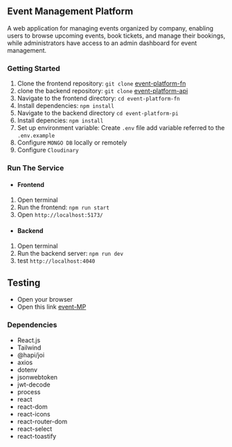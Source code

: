## Event Management Platform

A web application for managing events organized by company, enabling users to browse upcoming events, book tickets, and manage their bookings, while administrators have access to an admin dashboard for event management.

### Getting Started

1. Clone the frontend repository: `git clone` [event-platform-fn](https://github.com/AbdulKhaliq59/event-platform-fn)
2. clone the backend repository: `git clone` [event-platform-api](https://github.com/AbdulKhaliq59/event-platform-pi)
2. Navigate to the frontend directory: `cd event-platform-fn`
3. Install dependencies: `npm install`
4. Navigate to the backend directory `cd event-platform-pi`
5. Install depencies: `npm install`
6. Set up environment variable: Create `.env` file add variable referred to the `.env.example`
7. Configure `MONGO DB` locally or remotely
8. Configure `Cloudinary`

### Run The Service

- #### Frontend
1. Open terminal
1. Run the frontend: `npm run start`
3. Open `http://localhost:5173/`

- #### Backend
1. Open terminal
2. Run the backend server: `npm run dev`
3. test `http://localhost:4040`

## Testing

- Open your browser
- Open this link [event-MP](https://event-mp.netlify.app/)

### Dependencies

- React.js
- Tailwind
- @hapi/joi
- axios
- dotenv
- jsonwebtoken
- jwt-decode
- process
- react
- react-dom
- react-icons
- react-router-dom
- react-select
- react-toastify
